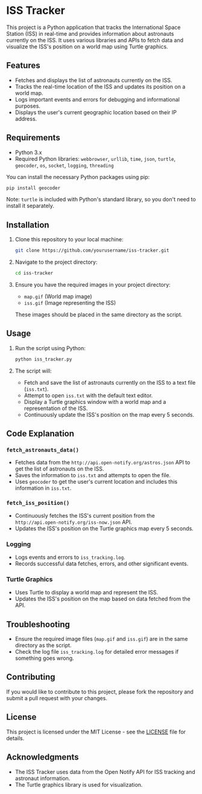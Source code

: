 # ISS Tracker

This project is a Python application that tracks the International Space Station (ISS) in real-time and provides information about astronauts currently on the ISS. It uses various libraries and APIs to fetch data and visualize the ISS's position on a world map using Turtle graphics.

## Features

- Fetches and displays the list of astronauts currently on the ISS.
- Tracks the real-time location of the ISS and updates its position on a world map.
- Logs important events and errors for debugging and informational purposes.
- Displays the user's current geographic location based on their IP address.

## Requirements

- Python 3.x
- Required Python libraries: `webbrowser`, `urllib`, `time`, `json`, `turtle`, `geocoder`, `os`, `socket`, `logging`, `threading`

You can install the necessary Python packages using pip:

```bash
pip install geocoder
```

Note: `turtle` is included with Python's standard library, so you don't need to install it separately.

## Installation

1. Clone this repository to your local machine:

   ```bash
   git clone https://github.com/yourusername/iss-tracker.git
   ```

2. Navigate to the project directory:

   ```bash
   cd iss-tracker
   ```

3. Ensure you have the required images in your project directory:
   - `map.gif` (World map image)
   - `iss.gif` (Image representing the ISS)

   These images should be placed in the same directory as the script.

## Usage

1. Run the script using Python:

   ```bash
   python iss_tracker.py
   ```

2. The script will:
   - Fetch and save the list of astronauts currently on the ISS to a text file (`iss.txt`).
   - Attempt to open `iss.txt` with the default text editor.
   - Display a Turtle graphics window with a world map and a representation of the ISS.
   - Continuously update the ISS's position on the map every 5 seconds.

## Code Explanation

### `fetch_astronauts_data()`

- Fetches data from the `http://api.open-notify.org/astros.json` API to get the list of astronauts on the ISS.
- Saves the information to `iss.txt` and attempts to open the file.
- Uses `geocoder` to get the user's current location and includes this information in `iss.txt`.

### `fetch_iss_position()`

- Continuously fetches the ISS's current position from the `http://api.open-notify.org/iss-now.json` API.
- Updates the ISS's position on the Turtle graphics map every 5 seconds.

### Logging

- Logs events and errors to `iss_tracking.log`.
- Records successful data fetches, errors, and other significant events.

### Turtle Graphics

- Uses Turtle to display a world map and represent the ISS.
- Updates the ISS's position on the map based on data fetched from the API.

## Troubleshooting

- Ensure the required image files (`map.gif` and `iss.gif`) are in the same directory as the script.
- Check the log file `iss_tracking.log` for detailed error messages if something goes wrong.

## Contributing

If you would like to contribute to this project, please fork the repository and submit a pull request with your changes.

## License

This project is licensed under the MIT License - see the [LICENSE](LICENSE) file for details.

## Acknowledgments

- The ISS Tracker uses data from the Open Notify API for ISS tracking and astronaut information.
- The Turtle graphics library is used for visualization.
